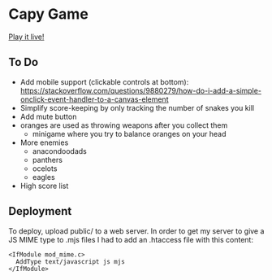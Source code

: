 # Capy Game

[Play it live!](https://benlind.com/capy)

## To Do

- Add mobile support (clickable controls at bottom): https://stackoverflow.com/questions/9880279/how-do-i-add-a-simple-onclick-event-handler-to-a-canvas-element
- Simplify score-keeping by only tracking the number of snakes you kill
- Add mute button
- oranges are used as throwing weapons after you collect them
  - minigame where you try to balance oranges on your head
- More enemies
  - anacondoodads
  - panthers
  - ocelots
  - eagles
- High score list

## Deployment

To deploy, upload public/ to a web server. In order to get my server to give a JS MIME type to .mjs files I had to add an .htaccess file with this content:

```
<IfModule mod_mime.c>
  AddType text/javascript js mjs
</IfModule>
```

